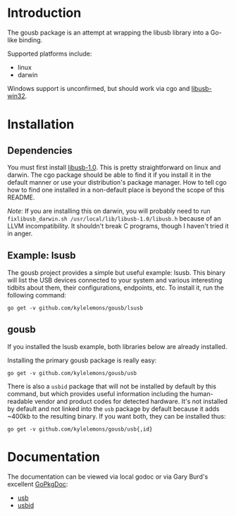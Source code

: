 Introduction
============

The gousb package is an attempt at wrapping the libusb library into a Go-like binding.

Supported platforms include:

- linux
- darwin

Windows support is unconfirmed, but should work via cgo and [libusb-win32](http://sourceforge.net/apps/trac/libusb-win32/wiki).

Installation
============

Dependencies
------------
You must first install [libusb-1.0](http://libusb.org/wiki/libusb-1.0).  This is pretty straightforward on linux and darwin.  The cgo package should be able to find it if you install it in the default manner or use your distribution's package manager.  How to tell cgo how to find one installed in a non-default place is beyond the scope of this README.

*Note*: If you are installing this on darwin, you will probably need to run `fixlibusb_darwin.sh /usr/local/lib/libusb-1.0/libusb.h` because of an LLVM incompatibility.  It shouldn't break C programs, though I haven't tried it in anger.

Example: lsusb
--------------
The gousb project provides a simple but useful example: lsusb.  This binary will list the USB devices connected to your system and various interesting tidbits about them, their configurations, endpoints, etc.  To install it, run the following command:

    go get -v github.com/kylelemons/gousb/lsusb

gousb
-----
If you installed the lsusb example, both libraries below are already installed.

Installing the primary gousb package is really easy:

    go get -v github.com/kylelemons/gousb/usb

There is also a `usbid` package that will not be installed by default by this command, but which provides useful information including the human-readable vendor and product codes for detected hardware.  It's not installed by default and not linked into the `usb` package by default because it adds ~400kb to the resulting binary.  If you want both, they can be installed thus:

    go get -v github.com/kylelemons/gousb/usb{,id}

Documentation
=============
The documentation can be viewed via local godoc or via Gary Burd's excellent [GoPkgDoc](http://gopkgdoc.appspot.com):

- [usb](http://gopkgdoc.appspot.com/pkg/github.com/kylelemons/gousb/usb)
- [usbid](http://gopkgdoc.appspot.com/pkg/github.com/kylelemons/gousb/usbid)
